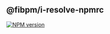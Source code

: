 ## @fibpm/i-resolve-npmrc

[![NPM version](https://img.shields.io/npm/v/@fibpm/i-resolve-npmrc.svg)](https://www.npmjs.org/package/@fibpm/i-resolve-npmrc)

